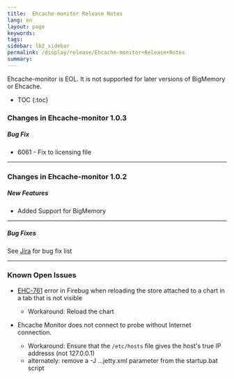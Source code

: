 ```yaml
---
title:  Ehcache-monitor Release Notes  
lang: en
layout: page
keywords:
tags:
sidebar: lb2_sidebar
permalink: /display/release/Ehcache-monitor+Release+Notes
summary:
---
```


Ehcache-monitor is EOL. It is not supported for later versions of BigMemory or Ehcache.


* TOC
{:toc}

### Changes in Ehcache-monitor 1.0.3

##### Bug Fix

*   6061 - Fix to licensing file

* * *

### Changes in Ehcache-monitor 1.0.2

##### New Features

*   Added Support for BigMemory

* * *

##### Bug Fixes

See [Jira](https://jira.terracotta.org/jira/browse/EHCMON/fixforversion/10942) for bug fix list

* * *

### Known Open Issues

*   [EHC-761](https://jira.terracotta.org/jira/browse/EHC-761) error in Firebug when reloading the store attached to a chart in a tab that is not visible
    *   Workaround: Reload the chart

*   Ehcache Monitor does not connect to probe without Internet connection.
    *   Workaround: Ensure that the `/etc/hosts` file gives the host's true IP addresss (not 127.0.0.1)
    *   alternately: remove a -J ...jetty.xml parameter from the startup.bat script


